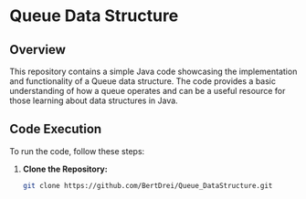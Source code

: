 # Queue Data Structure

## Overview

This repository contains a simple Java code showcasing the implementation and functionality of a Queue data structure. The code provides a basic understanding of how a queue operates and can be a useful resource for those learning about data structures in Java.

## Code Execution

To run the code, follow these steps:

1. **Clone the Repository:**
   ```bash
   git clone https://github.com/BertDrei/Queue_DataStructure.git
